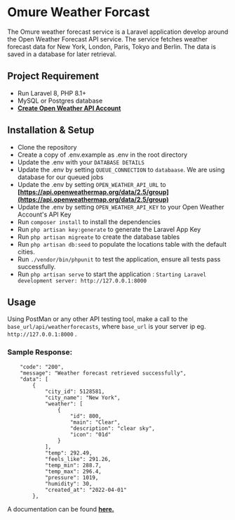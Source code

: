 
# Omure Weather Forcast

The Omure weather forecast service is a Laravel application develop around the Open Weather Forecast API service. The service fetches weather forecast data for New York, London, Paris, Tokyo and Berlin. The data is saved in a database for later retrieval. 

## Project Requirement
- Run Laravel 8, PHP 8.1+
- MySQL or Postgres database
- **[Create Open Weather API Account](https://openweathermap.org/)**

## Installation & Setup
- Clone the repository 
- Create a copy of .env.example as .env in the root directory
- Update the .env with your ``DATABASE DETAILS``
- Update the .env by setting `QUEUE_CONNECTION` to `databaase`. We are using database for our queued jobs
- Update the .env by setting `OPEN_WEATHER_API_URL` to **[https://api.openweathermap.org/data/2.5/group](https://api.openweathermap.org/data/2.5/group)**
- Update the .env by setting `OPEN_WEATHER_API_KEY` to your Open Weather Account's API Key
- Run `composer install` to install the dependencies
- Run `php artisan key:generate` to generate the Laravel App Key
- Run `php artisan migreate` to create the database tables
- Run `php artisan db:seed` to populate the locations table with the default cities.
- Run `./vendor/bin/phpunit` to test the application, ensure all tests pass successfully.
- Run `php artisan serve` to start the application : `Starting Laravel development server: http://127.0.0.1:8000`

## Usage
Using PostMan or any other API testing tool, make a call to the `base_url/api/weatherforecasts`, where `base_url` is your server ip eg. `http://127.0.0.1:8000` .

### Sample Response:
```
    "code": "200",
    "message": "Weather forecast retrieved successfully",
    "data": [
        {
            "city_id": 5128581,
            "city_name": "New York",
            "weather": [
                {
                    "id": 800,
                    "main": "Clear",
                    "description": "clear sky",
                    "icon": "01d"
                }
            ],
            "temp": 292.49,
            "feels_like": 291.26,
            "temp_min": 288.7,
            "temp_max": 296.4,
            "pressure": 1019,
            "humidity": 30,
            "created_at": "2022-04-01"
        },
```

A documentation can be found **[here.](https://paper.dropbox.com/doc/WEATHER-FORECASTER-API-DOC--BgssKZXuEZzOdE4KgTsdNz4tAg-etghedKdN4245HAQ1jUi7)**